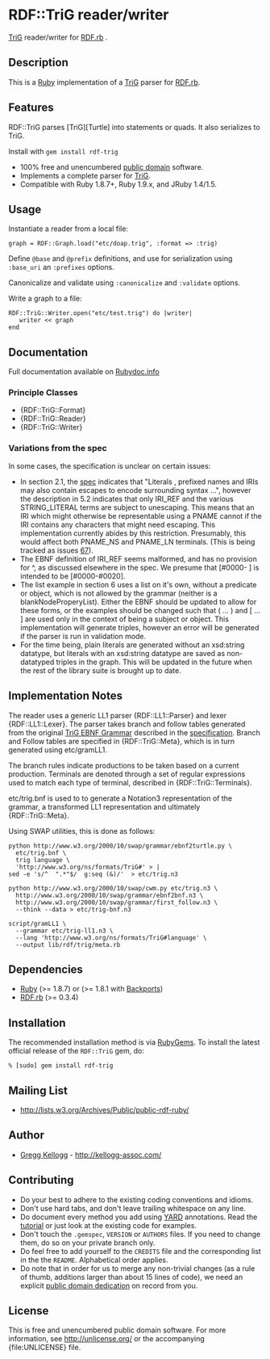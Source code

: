 # RDF::TriG reader/writer
[TriG][] reader/writer for [RDF.rb][RDF.rb] .

## Description
This is a [Ruby][] implementation of a [TriG][] parser for [RDF.rb][].

## Features
RDF::TriG parses [TriG][Turtle] into statements or quads. It also serializes to TriG.

Install with `gem install rdf-trig`

* 100% free and unencumbered [public domain](http://unlicense.org/) software.
* Implements a complete parser for [TriG][].
* Compatible with Ruby 1.8.7+, Ruby 1.9.x, and JRuby 1.4/1.5.

## Usage
Instantiate a reader from a local file:

    graph = RDF::Graph.load("etc/doap.trig", :format => :trig)

Define `@base` and `@prefix` definitions, and use for serialization using `:base_uri` an `:prefixes` options.

Canonicalize and validate using `:canonicalize` and `:validate` options.

Write a graph to a file:

    RDF::TriG::Writer.open("etc/test.trig") do |writer|
       writer << graph
    end

## Documentation
Full documentation available on [Rubydoc.info][TriG doc]

### Principle Classes
* {RDF::TriG::Format}
* {RDF::TriG::Reader}
* {RDF::TriG::Writer}

### Variations from the spec
In some cases, the specification is unclear on certain issues:

* In section 2.1, the [spec][TriG] indicates that "Literals ,
  prefixed names and IRIs may also contain escapes to encode surrounding syntax ...",
  however the description in 5.2 indicates that only IRI\_REF and the various STRING\_LITERAL terms
  are subject to unescaping. This means that an IRI which might otherwise be representable using a PNAME
  cannot if the IRI contains any characters that might need escaping. This implementation currently abides
  by this restriction. Presumably, this would affect both PNAME\_NS and PNAME\_LN terminals.
  (This is being tracked as issues [67](http://www.w3.org/2011/rdf-wg/track/issues/67)).
* The EBNF definition of IRI_REF seems malformed, and has no provision for \^, as discussed elsewhere in the spec.
  We presume that [#0000- ] is intended to be [#0000-#0020].
* The list example in section 6 uses a list on it's own, without a predicate or object, which is not allowed
  by the grammar (neither is a blankNodeProperyList). Either the EBNF should be updated to allow for these
  forms, or the examples should be changed such that ( ... ) and [ ... ] are used only in the context of being
  a subject or object. This implementation will generate triples, however an error will be generated if the
  parser is run in validation mode.
* For the time being, plain literals are generated without an xsd:string datatype, but literals with an xsd:string
  datatype are saved as non-datatyped triples in the graph. This will be updated in the future when the rest of the
  library suite is brought up to date.

## Implementation Notes
The reader uses a generic LL1 parser {RDF::LL1::Parser} and lexer {RDF::LL1::Lexer}. The parser takes branch and follow
tables generated from the original [TriG EBNF Grammar][TriG EBNF] described in the [specification][TriG]. Branch and Follow tables are specified in {RDF::TriG::Meta}, which is in turn
generated using etc/gramLL1.

The branch rules indicate productions to be taken based on a current production. Terminals are denoted
through a set of regular expressions used to match each type of terminal, described in {RDF::TriG::Terminals}.

etc/trig.bnf is used to to generate a Notation3 representation of the grammar, a transformed LL1 representation and ultimately {RDF::TriG::Meta}.

Using SWAP utilities, this is done as follows:

    python http://www.w3.org/2000/10/swap/grammar/ebnf2turtle.py \
      etc/trig.bnf \
      trig language \
      'http://www.w3.org/ns/formats/TriG#' > |
    sed -e 's/^  ".*"$/  g:seq (&)/'  > etc/trig.n3
      
    python http://www.w3.org/2000/10/swap/cwm.py etc/trig.n3 \
      http://www.w3.org/2000/10/swap/grammar/ebnf2bnf.n3 \
      http://www.w3.org/2000/10/swap/grammar/first_follow.n3 \
      --think --data > etc/trig-bnf.n3
    
    script/gramLL1 \
      --grammar etc/trig-ll1.n3 \
      --lang 'http://www.w3.org/ns/formats/TriG#language' \
      --output lib/rdf/trig/meta.rb
    
      
## Dependencies

* [Ruby](http://ruby-lang.org/) (>= 1.8.7) or (>= 1.8.1 with [Backports][])
* [RDF.rb](http://rubygems.org/gems/rdf) (>= 0.3.4)

## Installation

The recommended installation method is via [RubyGems](http://rubygems.org/).
To install the latest official release of the `RDF::TriG` gem, do:

    % [sudo] gem install rdf-trig

## Mailing List
* <http://lists.w3.org/Archives/Public/public-rdf-ruby/>

## Author
* [Gregg Kellogg](http://github.com/gkellogg) - <http://kellogg-assoc.com/>

## Contributing
* Do your best to adhere to the existing coding conventions and idioms.
* Don't use hard tabs, and don't leave trailing whitespace on any line.
* Do document every method you add using [YARD][] annotations. Read the
  [tutorial][YARD-GS] or just look at the existing code for examples.
* Don't touch the `.gemspec`, `VERSION` or `AUTHORS` files. If you need to
  change them, do so on your private branch only.
* Do feel free to add yourself to the `CREDITS` file and the corresponding
  list in the the `README`. Alphabetical order applies.
* Do note that in order for us to merge any non-trivial changes (as a rule
  of thumb, additions larger than about 15 lines of code), we need an
  explicit [public domain dedication][PDD] on record from you.

## License
This is free and unencumbered public domain software. For more information,
see <http://unlicense.org/> or the accompanying {file:UNLICENSE} file.

[Ruby]:         http://ruby-lang.org/
[RDF]:          http://www.w3.org/RDF/
[YARD]:         http://yardoc.org/
[YARD-GS]:      http://rubydoc.info/docs/yard/file/docs/GettingStarted.md
[PDD]:          http://lists.w3.org/Archives/Public/public-rdf-ruby/2010May/0013.html
[RDF.rb]:       http://rdf.rubyforge.org/
[Backports]:    http://rubygems.org/gems/backports
[TriG]:         http://dvcs.w3.org/hg/rdf/raw-file/default/trig/
[TriG doc]:     http://rubydoc.info/github/gkellogg/rdf-trig/master/file/README.markdown
[TriG EBNF]:    http://dvcs.w3.org/hg/rdf/raw-file/default/trig/trig.bnf